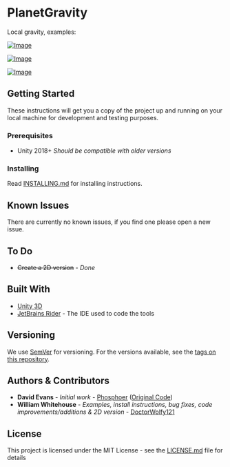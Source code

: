 # PlanetGravity
 
 Local gravity, examples:
 
 [![Image](https://i.gyazo.com/bc64b11dd1f73dc6bbb21a188de3cbca.gif)](https://gyazo.com/bc64b11dd1f73dc6bbb21a188de3cbca)
 
 [![Image](https://i.gyazo.com/eff8ec9c7a81d9058af8bcce01471892.gif)](https://gyazo.com/eff8ec9c7a81d9058af8bcce01471892)
 
 [![Image](https://i.gyazo.com/ac2345c1cbb311ddbf6dfe97b19084d8.gif)](https://gyazo.com/ac2345c1cbb311ddbf6dfe97b19084d8)

## Getting Started

These instructions will get you a copy of the project up and running on your local machine for development and testing purposes.

### Prerequisites

- Unity 2018+ *Should be compatible with older versions*

### Installing

Read [INSTALLING.md](https://github.com/DoctorWolfy121/PlanetGravity/blob/master/INSTALLING.md) for installing instructions.

## Known Issues
There are currently no known issues, if you find one please open a new issue.

## To Do
 - <s>Create a 2D version</s> - *Done*

## Built With

- [Unity 3D](https://unity.com/)
- [JetBrains Rider](https://www.jetbrains.com/rider/) - The IDE used to code the tools

## Versioning

We use [SemVer](http://semver.org/) for versioning. For the versions available, see the [tags on this repository](https://github.com/your/project/tags). 

## Authors & Contributors

- **David Evans** - *Initial work* - [Phosphoer](https://github.com/phosphoer) ([Original Code](https://gist.github.com/phosphoer/a283cdbeca5d2160d5eed318d0362826))
- **William Whitehouse** - *Examples, install instructions, bug fixes, code improvements/additions & 2D version* - [DoctorWolfy121](https://github.com/DoctorWolfy121)

## License

This project is licensed under the MIT License - see the [LICENSE.md](LICENSE.md) file for details
